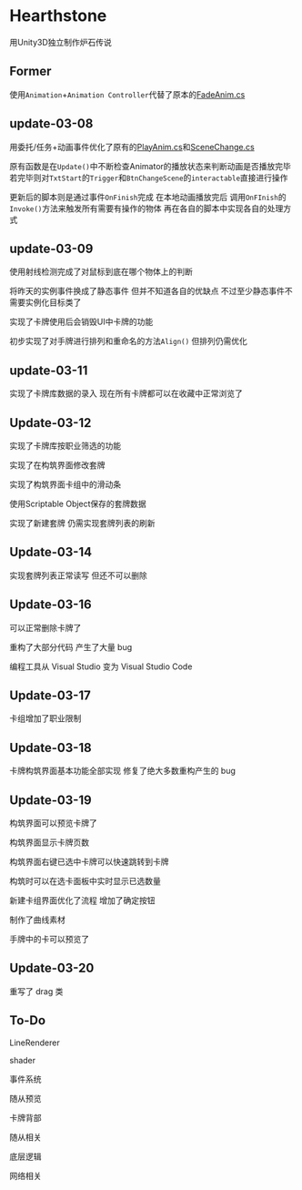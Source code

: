 # Hearthstone

用Unity3D独立制作炉石传说

## Former

使用`Animation`+`Animation Controller`代替了原本的[FadeAnim.cs](./Assets/Scripts/Abandon/FadeAnim.cs)

## update-03-08

用委托/任务+动画事件优化了原有的[PlayAnim.cs](./Assets/Scripts/Abandon/PlayAnim.cs)和[SceneChange.cs](./Assets/Scripts/SceneChange.cs)

原有函数是在`Update()`中不断检查Animator的播放状态来判断动画是否播放完毕 若完毕则对`TxtStart`的`Trigger`和`BtnChangeScene`的`interactable`直接进行操作

更新后的脚本则是通过事件`OnFinish`完成 在本地动画播放完后 调用`OnFInish`的`Invoke()`方法来触发所有需要有操作的物体 再在各自的脚本中实现各自的处理方式

## update-03-09

使用射线检测完成了对鼠标到底在哪个物体上的判断

将昨天的实例事件换成了静态事件 但并不知道各自的优缺点 不过至少静态事件不需要实例化目标类了

实现了卡牌使用后会销毁UI中卡牌的功能

初步实现了对手牌进行排列和重命名的方法`Align()` 但排列仍需优化

## update-03-11

实现了卡牌库数据的录入 现在所有卡牌都可以在收藏中正常浏览了

## Update-03-12

实现了卡牌库按职业筛选的功能

实现了在构筑界面修改套牌

实现了构筑界面卡组中的滑动条

使用Scriptable Object保存的套牌数据

实现了新建套牌 仍需实现套牌列表的刷新

## Update-03-14

实现套牌列表正常读写 但还不可以删除

## Update-03-16

可以正常删除卡牌了

重构了大部分代码 产生了大量 bug

编程工具从 Visual Studio 变为 Visual Studio Code

## Update-03-17

卡组增加了职业限制

## Update-03-18

卡牌构筑界面基本功能全部实现 修复了绝大多数重构产生的 bug 

## Update-03-19

构筑界面可以预览卡牌了

构筑界面显示卡牌页数

构筑界面右键已选中卡牌可以快速跳转到卡牌

构筑时可以在选卡面板中实时显示已选数量

新建卡组界面优化了流程 增加了确定按钮

制作了曲线素材

手牌中的卡可以预览了

## Update-03-20

重写了 drag 类

## To-Do

LineRenderer

shader

事件系统

随从预览

卡牌背部

随从相关

底层逻辑

网络相关
